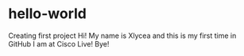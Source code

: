 # hello-world
Creating first project
Hi! 
My name is Xlycea and this is my first time in GitHub I am at Cisco Live! 
Bye!
